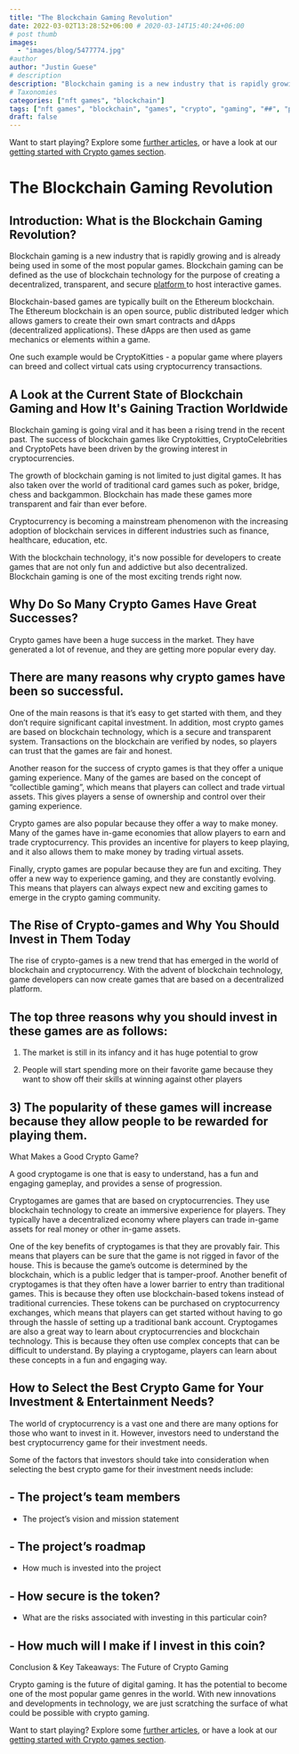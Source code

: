 ```yaml
---
title: "The Blockchain Gaming Revolution"
date: 2022-03-02T13:28:52+06:00 # 2020-03-14T15:40:24+06:00
# post thumb
images:
  - "images/blog/5477774.jpg"
#author
author: "Justin Guese"
# description
description: "Blockchain gaming is a new industry that is rapidly growing and is already being used in some of the most popular games. Blockchain gaming can be defined as the"
# Taxonomies
categories: ["nft games", "blockchain"]
tags: ["nft games", "blockchain", "games", "crypto", "gaming", "##", "players"]
draft: false
---
```



Want to start playing? Explore some [further articles](/blog/), or have a look at our [getting started with Crypto games section](/services/how-do-i-get-started/).

# The Blockchain Gaming Revolution

## Introduction: What is the Blockchain Gaming Revolution?

Blockchain gaming is a new industry that is rapidly growing and is already being used in some of the most popular games. Blockchain gaming can be defined as the use of blockchain technology for the purpose of creating a decentralized, transparent, and secure [ platform ](https://accounts.binance.com/en/register?ref=37092355) to host interactive games.

Blockchain-based games are typically built on the Ethereum blockchain. The Ethereum blockchain is an open source, public distributed ledger which allows gamers to create their own smart contracts and dApps (decentralized applications). These dApps are then used as game mechanics or elements within a game.

One such example would be CryptoKitties - a popular game where players can breed and collect virtual cats using cryptocurrency transactions.

## A Look at the Current State of Blockchain Gaming and How It's Gaining Traction Worldwide

Blockchain gaming is going viral and it has been a rising trend in the recent past. The success of blockchain games like Cryptokitties, CryptoCelebrities and CryptoPets have been driven by the growing interest in cryptocurrencies.

The growth of blockchain gaming is not limited to just digital games. It has also taken over the world of traditional card games such as poker, bridge, chess and backgammon. Blockchain has made these games more transparent and fair than ever before.

Cryptocurrency is becoming a mainstream phenomenon with the increasing adoption of blockchain services in different industries such as finance, healthcare, education, etc.

With the blockchain technology, it's now possible for developers to create games that are not only fun and addictive but also decentralized. Blockchain gaming is one of the most exciting trends right now.

## Why Do So Many Crypto Games Have Great Successes?

Crypto games have been a huge success in the market. They have generated a lot of revenue, and they are getting more popular every day.

## There are many reasons why crypto games have been so successful. 

One of the main reasons is that it’s easy to get started with them, and they don’t require significant capital investment. In addition, most crypto games are based on blockchain technology, which is a secure and transparent system. Transactions on the blockchain are verified by nodes, so players can trust that the games are fair and honest. 

Another reason for the success of crypto games is that they offer a unique gaming experience. Many of the games are based on the concept of “collectible gaming”, which means that players can collect and trade virtual assets. This gives players a sense of ownership and control over their gaming experience. 

Crypto games are also popular because they offer a way to make money. Many of the games have in-game economies that allow players to earn and trade cryptocurrency. This provides an incentive for players to keep playing, and it also allows them to make money by trading virtual assets. 

Finally, crypto games are popular because they are fun and exciting. They offer a new way to experience gaming, and they are constantly evolving. This means that players can always expect new and exciting games to emerge in the crypto gaming community.

## The Rise of Crypto-games and Why You Should Invest in Them Today

The rise of crypto-games is a new trend that has emerged in the world of blockchain and cryptocurrency. With the advent of blockchain technology, game developers can now create games that are based on a decentralized platform.

## The top three reasons why you should invest in these games are as follows:

1) The market is still in its infancy and it has huge potential to grow

2) People will start spending more on their favorite game because they want to show off their skills at winning against other players

## 3) The popularity of these games will increase because they allow people to be rewarded for playing them.

What Makes a Good Crypto Game?

A good cryptogame is one that is easy to understand, has a fun and engaging gameplay, and provides a sense of progression.

Cryptogames are games that are based on cryptocurrencies. They use blockchain technology to create an immersive experience for players. They typically have a decentralized economy where players can trade in-game assets for real money or other in-game assets.

One of the key benefits of cryptogames is that they are provably fair. This means that players can be sure that the game is not rigged in favor of the house. This is because the game’s outcome is determined by the blockchain, which is a public ledger that is tamper-proof. Another benefit of cryptogames is that they often have a lower barrier to entry than traditional games. This is because they often use blockchain-based tokens instead of traditional currencies. These tokens can be purchased on cryptocurrency exchanges, which means that players can get started without having to go through the hassle of setting up a traditional bank account. Cryptogames are also a great way to learn about cryptocurrencies and blockchain technology. This is because they often use complex concepts that can be difficult to understand. By playing a cryptogame, players can learn about these concepts in a fun and engaging way.

## How to Select the Best Crypto Game for Your Investment & Entertainment Needs?

The world of cryptocurrency is a vast one and there are many options for those who want to invest in it. However, investors need to understand the best cryptocurrency game for their investment needs.

Some of the factors that investors should take into consideration when selecting the best crypto game for their investment needs include:

## - The project’s team members

- The project’s vision and mission statement

## - The project’s roadmap

- How much is invested into the project

## - How secure is the token?

- What are the risks associated with investing in this particular coin?

## - How much will I make if I invest in this coin?

Conclusion & Key Takeaways: The Future of Crypto Gaming

Crypto gaming is the future of digital gaming. It has the potential to become one of the most popular game genres in the world. With new innovations and developments in technology, we are just scratching the surface of what could be possible with crypto gaming.

Want to start playing? Explore some [further articles](/blog/), or have a look at our [getting started with Crypto games section](/services/how-do-i-get-started/).

